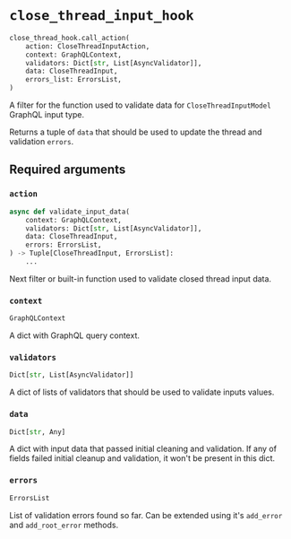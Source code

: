 # `close_thread_input_hook`

```python
close_thread_hook.call_action(
    action: CloseThreadInputAction,
    context: GraphQLContext,
    validators: Dict[str, List[AsyncValidator]],
    data: CloseThreadInput,
    errors_list: ErrorsList,
)
```

A filter for the function used to validate data for `CloseThreadInputModel` GraphQL input type.

Returns a tuple of `data` that should be used to update the thread and validation `errors`.


## Required arguments

### `action`

```python
async def validate_input_data(
    context: GraphQLContext,
    validators: Dict[str, List[AsyncValidator]],
    data: CloseThreadInput,
    errors: ErrorsList,
) -> Tuple[CloseThreadInput, ErrorsList]:
    ...
```

Next filter or built-in function used to validate closed thread input data.


### `context`

```python
GraphQLContext
```

A dict with GraphQL query context.


### `validators`

```python
Dict[str, List[AsyncValidator]]
```

A dict of lists of validators that should be used to validate inputs values.


### `data`

```python
Dict[str, Any]
```

A dict with input data that passed initial cleaning and validation. If any of fields failed initial cleanup and validation, it won't be present in this dict.


### `errors`

```python
ErrorsList
```

List of validation errors found so far. Can be extended using it's `add_error` and `add_root_error` methods.